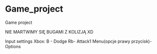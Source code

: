 # Game_project
Game project

NIE MARTWIMY SIĘ BUGAMI Z KOLIZJĄ XD

Input settings
Xbox:
B - Dodge
Rb- Attack1
Menu(opcje prawy przycisk)-Options

